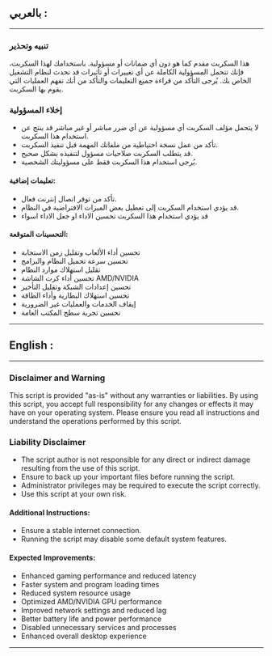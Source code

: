 ## بالعربي :

---

### **تنبيه وتحذير**

هذا السكربت مقدم كما هو دون أي ضمانات أو مسؤولية.
باستخدامك لهذا السكربت، فإنك تتحمل المسؤولية الكاملة عن أي تغييرات أو تأثيرات قد تحدث لنظام التشغيل الخاص بك.
يُرجى التأكد من قراءة جميع التعليمات والتأكد من أنك تفهم العمليات التي يقوم بها السكربت.

### **إخلاء المسؤولية**
- لا يتحمل مؤلف السكربت أي مسؤولية عن أي ضرر مباشر أو غير مباشر قد ينتج عن استخدام هذا السكربت.
- تأكد من عمل نسخة احتياطية من ملفاتك المهمة قبل تنفيذ السكربت.
- قد يتطلب السكربت صلاحيات مسؤول لتنفيذه بشكل صحيح.
- يُرجى استخدام هذا السكربت فقط على مسؤوليتك الشخصية.

#### **تعليمات إضافية:**
- تأكد من توفر اتصال إنترنت فعال.
- قد يؤدي استخدام السكربت إلى تعطيل بعض الميزات الافتراضية في النظام.
- قد يؤدي استخدام هذا السكربت تحسين الاداء او جعل الاداء اسواء

#### **التحسينات المتوقعة:**
- تحسين أداء الألعاب وتقليل زمن الاستجابة
- تحسين سرعة تحميل النظام والبرامج
- تقليل استهلاك موارد النظام
- تحسين أداء كرت الشاشة AMD/NVIDIA
- تحسين إعدادات الشبكة وتقليل التأخير
- تحسين استهلاك البطارية وأداء الطاقة
- إيقاف الخدمات والعمليات غير الضرورية
- تحسين تجربة سطح المكتب العامة

---

## English :

---

### **Disclaimer and Warning**

This script is provided "as-is" without any warranties or liabilities. 
By using this script, you accept full responsibility for any changes or effects it may have on your operating system. 
Please ensure you read all instructions and understand the operations performed by this script.

### **Liability Disclaimer**
- The script author is not responsible for any direct or indirect damage resulting from the use of this script.
- Ensure to back up your important files before running the script.
- Administrator privileges may be required to execute the script correctly.
- Use this script at your own risk.

#### **Additional Instructions:**
- Ensure a stable internet connection.
- Running the script may disable some default system features.

#### **Expected Improvements:**
- Enhanced gaming performance and reduced latency
- Faster system and program loading times
- Reduced system resource usage
- Optimized AMD/NVIDIA GPU performance
- Improved network settings and reduced lag
- Better battery life and power performance
- Disabled unnecessary services and processes
- Enhanced overall desktop experience

---
